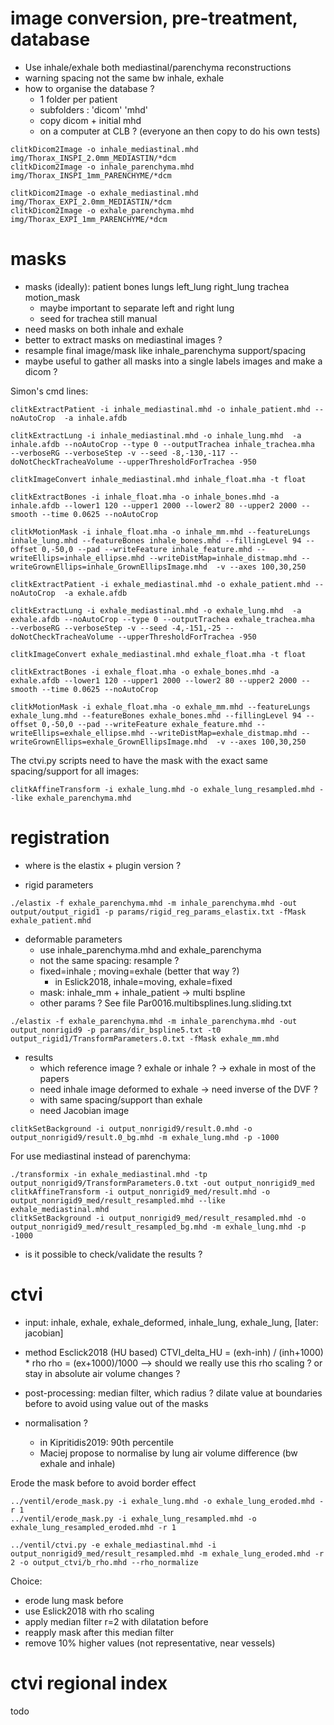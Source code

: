 

# image conversion, pre-treatment, database

- Use inhale/exhale both mediastinal/parenchyma reconstructions
- warning spacing not the same bw inhale, exhale
- how to organise the database ?
  - 1 folder per patient
  - subfolders : 'dicom' 'mhd'
  - copy dicom + initial mhd 
  - on a computer at CLB ? (everyone an then copy to do his own tests)


```
clitkDicom2Image -o inhale_mediastinal.mhd img/Thorax_INSPI_2.0mm_MEDIASTIN/*dcm
clitkDicom2Image -o inhale_parenchyma.mhd img/Thorax_INSPI_1mm_PARENCHYME/*dcm

clitkDicom2Image -o exhale_mediastinal.mhd img/Thorax_EXPI_2.0mm_MEDIASTIN/*dcm
clitkDicom2Image -o exhale_parenchyma.mhd img/Thorax_EXPI_1mm_PARENCHYME/*dcm
```


# masks

- masks (ideally): patient bones lungs left_lung right_lung trachea motion_mask
  - maybe important to separate left and right lung
  - seed for trachea still manual
- need masks on both inhale and exhale
- better to extract masks on mediastinal images ? 
- resample final image/mask like inhale_parenchyma support/spacing 
- maybe useful to gather all masks into a single labels images and make a dicom ?


Simon's cmd lines: 
```
clitkExtractPatient -i inhale_mediastinal.mhd -o inhale_patient.mhd --noAutoCrop  -a inhale.afdb

clitkExtractLung -i inhale_mediastinal.mhd -o inhale_lung.mhd  -a inhale.afdb --noAutoCrop --type 0 --outputTrachea inhale_trachea.mha  --verboseRG --verboseStep -v --seed -8,-130,-117 --doNotCheckTracheaVolume --upperThresholdForTrachea -950 

clitkImageConvert inhale_mediastinal.mhd inhale_float.mha -t float

clitkExtractBones -i inhale_float.mha -o inhale_bones.mhd -a inhale.afdb --lower1 120 --upper1 2000 --lower2 80 --upper2 2000 --smooth --time 0.0625 --noAutoCrop

clitkMotionMask -i inhale_float.mha -o inhale_mm.mhd --featureLungs inhale_lung.mhd --featureBones inhale_bones.mhd --fillingLevel 94 --offset 0,-50,0 --pad --writeFeature inhale_feature.mhd --writeEllips=inhale_ellipse.mhd --writeDistMap=inhale_distmap.mhd --writeGrownEllips=inhale_GrownEllipsImage.mhd  -v --axes 100,30,250
```

```
clitkExtractPatient -i exhale_mediastinal.mhd -o exhale_patient.mhd --noAutoCrop  -a exhale.afdb

clitkExtractLung -i exhale_mediastinal.mhd -o exhale_lung.mhd  -a exhale.afdb --noAutoCrop --type 0 --outputTrachea exhale_trachea.mha  --verboseRG --verboseStep -v --seed -4,-151,-25 --doNotCheckTracheaVolume --upperThresholdForTrachea -950

clitkImageConvert exhale_mediastinal.mhd exhale_float.mha -t float

clitkExtractBones -i exhale_float.mha -o exhale_bones.mhd -a exhale.afdb --lower1 120 --upper1 2000 --lower2 80 --upper2 2000 --smooth --time 0.0625 --noAutoCrop

clitkMotionMask -i exhale_float.mha -o exhale_mm.mhd --featureLungs exhale_lung.mhd --featureBones exhale_bones.mhd --fillingLevel 94 --offset 0,-50,0 --pad --writeFeature exhale_feature.mhd --writeEllips=exhale_ellipse.mhd --writeDistMap=exhale_distmap.mhd --writeGrownEllips=exhale_GrownEllipsImage.mhd  -v --axes 100,30,250
```

The ctvi.py scripts need to have the mask with the exact same spacing/support for all images:

```
clitkAffineTransform -i exhale_lung.mhd -o exhale_lung_resampled.mhd --like exhale_parenchyma.mhd
```


# registration

- where is the elastix + plugin version ? 

- rigid parameters

```
./elastix -f exhale_parenchyma.mhd -m inhale_parenchyma.mhd -out output/output_rigid1 -p params/rigid_reg_params_elastix.txt -fMask exhale_patient.mhd
```


- deformable parameters
  - use inhale_parenchyma.mhd and exhale_parenchyma
  - not the same spacing: resample ? 
  - fixed=inhale ; moving=exhale (better that way ?)
    - in Eslick2018, inhale=moving, exhale=fixed
  - mask: inhale_mm + inhale_patient -> multi bspline
  - other params ? See file Par0016.multibsplines.lung.sliding.txt


```
./elastix -f exhale_parenchyma.mhd -m inhale_parenchyma.mhd -out output_nonrigid9 -p params/dir_bspline5.txt -t0 output_rigid1/TransformParameters.0.txt -fMask exhale_mm.mhd
```


- results
  - which reference image ? exhale or inhale ? -> exhale in most of the papers
  - need inhale image deformed to exhale -> need inverse of the DVF ? 
  - with same spacing/support than exhale
  - need Jacobian image 

```
clitkSetBackground -i output_nonrigid9/result.0.mhd -o output_nonrigid9/result.0_bg.mhd -m exhale_lung.mhd -p -1000
```

For use mediastinal instead of parenchyma:
```
./transformix -in exhale_mediastinal.mhd -tp output_nonrigid9/TransformParameters.0.txt -out output_nonrigid9_med
clitkAffineTransform -i output_nonrigid9_med/result.mhd -o output_nonrigid9_med/result_resampled.mhd --like exhale_mediastinal.mhd
clitkSetBackground -i output_nonrigid9_med/result_resampled.mhd -o output_nonrigid9_med/result_resampled_bg.mhd -m exhale_lung.mhd -p -1000
```

  
- is it possible to check/validate the results ? 


# ctvi

- input: inhale, exhale, exhale_deformed, inhale_lung, exhale_lung, [later: jacobian]

- method Esclick2018 (HU based)
  CTVI_delta_HU = (exh-inh) / (inh+1000) * rho
  rho = (ex+1000)/1000
  --> should we really use this rho scaling ? or stay in absolute air volume changes ? 
  
- post-processing: median filter, which radius ? 
  dilate value at boundaries before to avoid using value out of the masks
  
- normalisation ? 
  - in Kipritidis2019: 90th percentile
  - Maciej propose to normalise by lung air volume difference (bw exhale and inhale) 
  

Erode the mask before to avoid border effect
```
../ventil/erode_mask.py -i exhale_lung.mhd -o exhale_lung_eroded.mhd -r 1
../ventil/erode_mask.py -i exhale_lung_resampled.mhd -o exhale_lung_resampled_eroded.mhd -r 1
```

  
```
../ventil/ctvi.py -e exhale_mediastinal.mhd -i output_nonrigid9_med/result_resampled.mhd -m exhale_lung_eroded.mhd -r 2 -o output_ctvi/b_rho.mhd --rho_normalize

```

Choice: 
- erode lung mask before
- use Eslick2018 with rho scaling
- apply median filter r=2 with dilatation before
- reapply mask after this median filter
- remove 10% higher values (not representative, near vessels)
  

# ctvi regional index

todo


